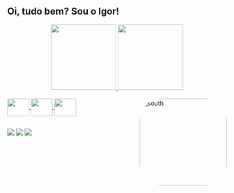 ## Oi, tudo bem? Sou o Igor!
  <div align="center">
    <a href="https://github.com/igorsouzaa98">
    <img height="150" src="https://github-readme-stats.vercel.app/api?username=igorsouzaa98&theme=blue-green"/>
    <img height="150" src="https://github-readme-stats.vercel.app/api/top-langs/?username=igorsouzaa98&theme=blue-green"/>
   </div>

  <div style="display: inline_block"><br>
    <img align="center" height="40" width="50" src="https://cdn.jsdelivr.net/gh/devicons/devicon/icons/html5/html5-original.svg"/>
    <img align="center" height= "40" width ="50" src="https://cdn.jsdelivr.net/gh/devicons/devicon/icons/css3/css3-original.svg"/>
    <img align="center" height ="40" width= "50" src="https://cdn.jsdelivr.net/gh/devicons/devicon/icons/javascript/javascript-original.svg"/>
    <img align="right" alt="south" height="200" style="border-radius:50px" src="https://user-images.githubusercontent.com/92556719/138636697-ad12cb61-dc70-4e71-aa4e-20490a9ee3bb.png">
  </div> 
  
  ##
  
  <div>
    <a href="https://instagram.com/igorpug_" target="_blank"> <img src="https://img.shields.io/badge/Instagram-E4405F?style=for-the-badge&logo=instagram&logoColor=white" target="_blank"></a>
    <a href="https://twitter.com/igorsouzaa__" target="_blank"> <img src="https://img.shields.io/badge/Twitter-1DA1F2?style=for-the-badge&logo=twitter&logoColor=white" target="_blank"></a>
    <a href="mailto:igorsouzatb@hotmail.com" target="_blank"> <img src="https://img.shields.io/badge/Microsoft_Outlook-0078D4?style=for-the-badge&logo=microsoft-outlook&logoColor=white" target="_blank"></a>
  </div>  
